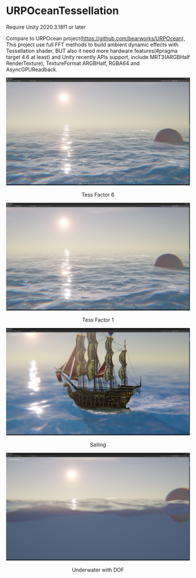 # URPOceanTessellation

Require Unity 2020.3.18f1 or later

Compare to URPOcean project(https://github.com/bearworks/URPOcean),
This project use full FFT methods to build ambient dynamic effects with Tessellation shader, BUT also it need more hardware features(#pragma target 4.6 at least) and 
Unity recently APIs support, include MRT3(ARGBHalf RenderTexture), TextureFormat ARGBHalf, RGBA64 and AsyncGPUReadback.


![](./Image/URPOcean.png)
<p align="center">Tess Factor 6</p>

![](./Image/URPOcean1.png)
<p align="center">Tess Factor 1</p>

![](./Image/URPOcean2.png)
<p align="center">Sailing</p>

![](./Image/URPOcean3.png)
<p align="center">Underwater with DOF</p>
